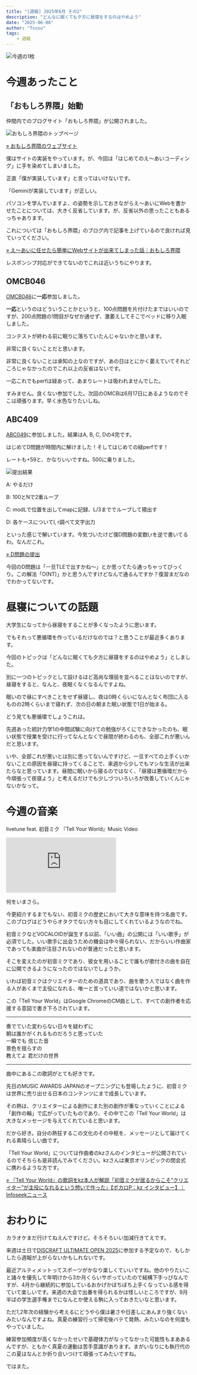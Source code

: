 ```yaml
---
title: "[週報] 2025年6月 その2"
description: "どんなに眠くても夕方に昼寝をするのはやめよう"
date: "2025-06-08"
author: "Tsusu"
tags:
    - 週報
---
```


![今週の1枚](/blogImages/2025/0608/dkre.jpg)

# 今週あったこと
## 「おもしろ界隈」始動
仲間内でのブログサイト「おもしろ界隈」が公開されました。

![おもしろ界隈のトップページ](/blogImages/2025/0608/omoshirokaiwai-top.jpg)

[&raquo; おもしろ界隈のウェブサイト](https://omoshirokaiwai.com)

僕はサイトの実装をやっています。が、今回は「はじめてのえ～あいコーディング」に手を染めてしまいました。

正直「僕が実装しています」と言ってはいけないです。

「Geminiが実装しています」が正しい。

パソコンを学んでいますよ、の姿勢を示しておきながらえ～あいにWebを書かせたことについては、大きく反省しています。が、反省以外の思ったこともあるっちゃあります。

これについては「おもしろ界隈」のブログ内で記事を上げているので良ければ見ていってください。

[&raquo; え～あいに任せたら簡単にWebサイトが出来てしまった話｜おもしろ界隈](https://omoshirokaiwai.com/blog/2025-06-03)

レスポンシブ対応ができてないのでこれは近いうちにやります。

## OMCB046
[OMCB046](https://onlinemathcontest.com/contests/omcb046)に**一応**参加しました。

**一応**というのはどういうことかというと、100点問題を片付けたまではいいのですが、200点問題の1問目がなぜか通せず、激萎えしてそこでベッドに移り入眠しました。

コンテストが終わる前に眠りに落ちていたんじゃないかと思います。

非常に良くないことだと思います。

非常に良くないことは承知の上なのですが、あの日はとにかく萎えていてそれどころじゃなかったのでこれ以上の反省はないです。

一応これでもperfは緑あって、あまりレートは吸われませんでした。

すみません。良くない参加でした。次回のOMCBは6月17日にあるようなのでそこは頑張ります。早く水色なりたいしね。

## ABC409

[ABC049](https://atcoder.jp/contests/abc409)に参加しました。結果はA, B, C, Dの4完です。

はじめてD問題が時間内に解けました！そしてはじめての緑perfです！

レートも+59と、かなりいいですね。500に乗りました。

![提出結果](/blogImages/2025/0608/abc409.jpg)

A: やるだけ

B: 100とNで2重ループ

C: modLで位置を出してmapに記録、L/3まででループして積出す

D: 各ケースについてl, r調べて文字出力

といった感じで解いています。今気づいたけど僕D問題の変数l,rを逆で書いてるわ。なんだこれ。

[&raquo; D問題の提出](https://atcoder.jp/contests/abc409/submissions/66558989)

今回のD問題は「一旦TLEで出すかね～」とか思ってたら通っちゃってびっくり。この解法「O(NT)」かと思うんですけどなんで通るんですか？復習まだなのでわかってないです。

# 昼寝についての話題

大学生になってから昼寝をすることが多くなったように思います。

でもそれって悪循環を作っているだけなのでは？と思うことが最近多くあります。

今回のトピックは「どんなに眠くても夕方に昼寝をするのはやめよう」としました。

別に一つのトピックとして設けるほど高尚な理屈を並べることはないのですが、昼寝をすると、なんと、夜眠くなくなるんですよね。

眠いので昼にすべきことをせず昼寝し、夜は0時くらいになんとなく布団に入るものの2時くらいまで寝れず、次の日の朝また眠い状態で1日が始まる。

どう見ても悪循環でしょうこれは。

先週あった統計力学1の中間試験に向けての勉強がろくにできなかったのも、眠い状態で授業を受けに行ってなんとなくで昼間が終わるのも、全部これが悪いんだと思います。

いや、全部これが悪いとは別に思ってないんですけど、一旦すべての上手くいかないことの原因を昼寝に持ってくることで、来週から少しでもマシな生活が出来たらなと思っています。昼間に眠いから寝るのではなく、「昼寝は悪循環だから今頑張って夜寝よう」と考えるだけでも少しづついろいろが改善していくんじゃないかなって。

# 今週の音楽
livetune feat. 初音ミク 『Tell Your World』Music Video
<iframe src="https://www.youtube.com/embed/PqJNc9KVIZE" title="livetune feat. 初音ミク 『Tell Your World』Music Video" frameborder="0" allow="accelerometer; autoplay; clipboard-write; encrypted-media; gyroscope; picture-in-picture; web-share" referrerpolicy="strict-origin-when-cross-origin" allowfullscreen></iframe>

何をいまさら。

今更紹介するまでもない、初音ミクの歴史において大きな意味を持つ名曲です。このブログはどうやらオタクでない方々も目にしてくれているようなのでね。

初音ミクなどVOCALOIDが誕生する以前、「いい曲」の公開には「いい歌手」が必須でした。いい歌手に出会うための機会は中々得られない、だからいい作曲家であっても楽曲が注目されないのが普通だったと思います。

そこを変えたのが初音ミクであり、彼女を用いることで誰もが歌付きの曲を自在に公開できるようになったのではないでしょうか。

いわば初音ミクはクリエイターのための道具であり、曲を歌う人ではなく曲を作る人があくまで主役になれる、唯一と言っていい道ではないかと思います。

この「Tell Your World」はGoogle ChromeのCM曲として、すべての創作者を応援する意図で書き下ろされています。

*****
奏でていた変わらない日々を疑わずに<br>
朝は誰かがくれるものだろうと思っていた<br>
一瞬でも 信じた音<br>
景色を揺らすの<br>
教えてよ 君だけの世界<br>
*****

曲中にあるこの歌詞がとても好きです。

先日のMUSIC AWARDS JAPANのオープニングにも登場したように、初音ミクは世界に売り出せる日本のコンテンツにまで成長しています。

その熱は、クリエイターによる創作にまた別の創作が重なっていくことによる「創作の輪」で広がっていたものであり、その中でこの「Tell Your World」は大きなメッセージを与えてくれていると思います。

だから好き。自分の熱狂するこの文化のその中枢を、メッセージとして届けてくれる素晴らしい曲です。

「Tell Your World」については作曲者のkzさんのインタビューが公開されているのでそちらも是非読んでみてください。kzさんは東京オリンピックの閉会式に携わるような方です。

[&raquo; 『Tell Your World』の歌詞をkz本人が解説「初音ミクが居るからこそ“クリエイター”が主役になれるという想いで作った」【ボカロP：kz インタビュー】｜Infoseekニュース](https://news.infoseek.co.jp/article/niconiconews_nw10836414/)

# おわりに
カラオケまだ行けてねえんですけど。そろそろいい加減行きてえです。

来週は土日で[DISCRAFT ULTIMATE OPEN 2025](http://www.clubjr.com/event_2025duo.html)に参加する予定なので、もしかしたら週報が上がらないかもしれないです。

最近アルティメットってスポーツがかなり楽しくていいですね。他のやりたいこと諸々を優先して年明けから3か月くらいサボっていたので結構下手っぴなんですが、4月から継続的に参加しているおかげかぼちぼち上手くなっている感を得ていて楽しいです。来週の大会で出番を得られるかは怪しいところですが、9月半ばの学生選手権までになんとか使える駒に入っておきたいなと思います。

ただ1,2年次の経験から考えるにどうやら僕は暑さや日差しにあんまり強くないみたいなんですよね。真夏の練習行って帰宅後バテて発熱、みたいなのを何度もやっていました。

練習参加頻度が高くなかったせいで基礎体力がなってなかった可能性もまああるんですが、ともかく真夏の運動は苦手意識があります。まがいなりにも執行代のこの夏はなんとか折り合いつけて頑張ってみたいですね。

ではまた。